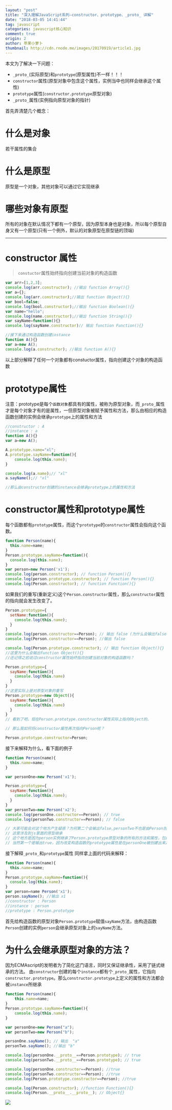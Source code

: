 ```yaml
---
layout: "post"
title: "深入理解JavaScript系列—constructor、prototype、_proto_ 详解"
date: "2018-03-05 14:41:44"
tag: javascript
categories: javascript核心知识
comment: true
origin: 2
author: 苹果小萝卜
thumbnail: http://cdn.rnode.me/images/20170919/article1.jpg
---
```

本文为了解决一下问题：
  * `_proto_`(实际原型)和`prototype`(原型属性)不一样！！！
  * `constructor`属性(原型对象中包含这个属性，实例当中也同样会继承这个属性)
  * `prototype`属性(`constructor.prototype`原型对象)
  * `_proto_`属性(实例指向原型对象的指针)

首先弄清楚几个概念：
# 什么是对象

若干属性的集合

# 什么是原型

原型是一个对象，其他对象可以通过它实现继承

# 哪些对象有原型

所有的对象在默认情况下都有一个原型，因为原型本身也是对象，所以每个原型自身又有一个原型(只有一个例外，默认的对象原型在原型链的顶端)

----
# constructor 属性
>`constuctor`属性始终指向创建当前对象的构造函数

```javascript
var arr=[1,2,3];
console.log(arr.constructor); //输出 function Array(){}
var a={};
console.log(arr.constructor);//输出 function Object(){}
var bool=false;
console.log(bool.constructor);//输出 function Boolean(){}
var name="hello";
console.log(name.constructor);//输出 function String(){}
var sayName=function(){}
console.log(sayName.constructor)// 输出 function Function(){}

//接下来通过构造函数创建instance
function A(){}
var a=new A();
console.log(a.constructor); //输出 function A(){}
```
以上部分解释了任何一个对象都有constuctor属性，指向创建这个对象的构造函数

# prototype属性

注意：prototype是每个`函数对象`都具有的属性，被称为原型对象，而`_proto_`属性才是每个对象才有的是属性，一但原型对象被赋予属性和方法，那么由相应的构造函数创建的实例会继承`prototype`上的属性和方法

```javascript
//constructor : A
//instance : a
function A(){}
var a=new A();

A.prototype.name="xl";
A.prototype.sayName=function(){
    console.log(this.name);
}

console.log(a.name);// "xl"
a.sayName();// "xl"

//那么由constructor创建的instance会继承prototype上的属性和方法
```
# constructor属性和prototype属性

每个函数都有`prototype`属性，而这个`prototype`的`constructor`属性会指向这个函数。

```javascript
function Person(name){
  this.name=name;
}
Person.prototype.sayName=function(){
  console.log(this.name);
}
var person=new Person('x1');
console.log(person.constructor); // function Person(){}
console.log(person.prototype.constructor); // function Person(){}
console.log(Person.constructor); // function Function(){}
```
如果我们的重写(重新定义)这个`Person.constructor`属性，那么`constructor`属性的指向就会发生改变了。

```javascript
Person.prototype={
  setName:function(){
    console.log(this.name);
  }
}
console.log(person.constructor==Person); // 输出 false (为什么会输出false后面讲)
console.log(Person.constructor==Person); //输出 false

console.log(Person.prototype.constructor); // 输出 function Object(){}
//这里为什么会输出function Object(){}
//还记得之前说过constructor属性始终指向创建当前对象的构造函数吗？

Person.prototype={
  sayName:function(){
    console.log(this.name)
  }
}
//这里实际上是对原型对象的重写
Person.prototype=new Object(){
  sayName:function(){
    console.log(this.name)
  }
}
// 看到了吧。现在Person.prototype.constructor属性实际上指向Object的。

// 那么我如何将constructor属性再次指向Person呢？

Person.prototype.constructor=Person;
```
接下来解释为什么，看下面的例子
```javascript
function Person(name){
  this.name=name;
}

var personOne=new Person('x1');

Person.prototype={
  sayName:function(){
    console.log(this.name);
  }
}
var personTwo=new Person('x2');
console.log(personOne.costructor==Person); // true
console.log(personTwo.constructor==Person); // false

// 大家可能会对这个地方产生疑惑？为何第二个会输出false,personTwo不也是由Person创建的吗？这个地方应该要输出true啊？
// 这里涉及到js里面的原型继承
// 这个地方是因为person实例继承了Person.prototype原型对象的所有的方法和属性，包括constructor属性。当Person.prototype的constructor发生变化的时候，相应的person实例上的constructor属性也会发生变化。所以第二个会输出false
// 当然第一个是输出true，因为改变构造函数的prototype属性是在personOne被创建出来之后。
```
接下解释`_proto_`和`prototype`属性
同样拿上面的代码来解释：
```javascript
function Person(name){
  this.name=name;
}
Person.prototype.sayName=function(){
  console.log(this.name);
}
var person=name Person('x1');
person.sayName(); //输出 x1
//constructor : Person
//instance : person
//prototype : Person.prototype
```
首先给构造函数的原型对象`Person.prototype`赋值`sayName`方法，由构造函数`Person`创建的实例`person`会继承原型对象上的`sayName`方法。
# 为什么会继承原型对象的方法？
因为ECMAscript的发明者为了简化这门语言，同时又保证继承性，采用了链式继承的方法。
由`constructor`创建的每个`instance`都有个`_proto_`属性，它指向`constructor.prototype`。那么`constructor.prototype`上定义的属性和方法都会被`instance`所继承
```javascript
function Person(name){
    this.name=name;
}
Person.prototype.sayName=function(){
    console.log(this.name);
}

var personOne=new Person("a");
var personTwo=new Person("b");

personOne.sayName(); // 输出  "a"
personTwo.sayName(); //输出 "b"

console.log(personOne.__proto__==Person.prototype); // true
console.log(personTwo.__proto__==Person.prototype); // true

console.log(personOne.constructor==Person); //true
console.log(personTwo.constructor==Person); //true
console.log(Person.prototype.constructor==Person); //true

console.log(Person.constructor); //function Function(){}
console.log(Person.__proto__.__proto__); // Object{}
```
![](http://cdn.rnode.me/images/20170919/article2.jpg)

